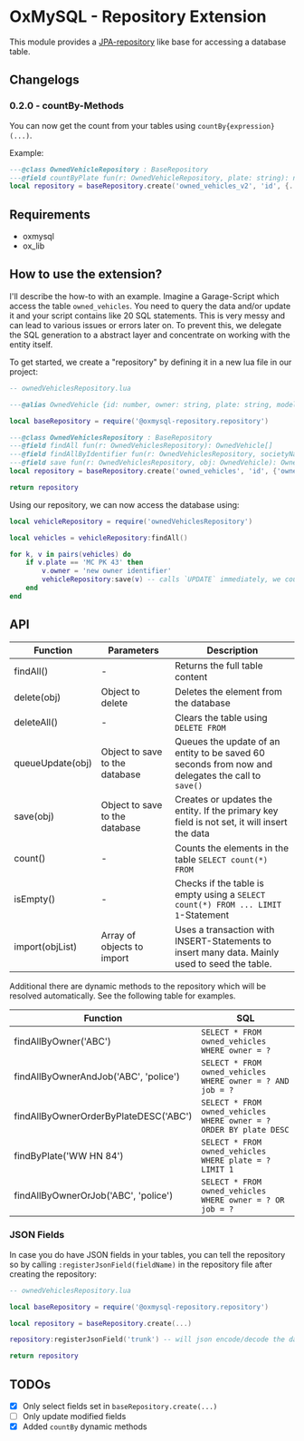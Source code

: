 # OxMySQL - Repository Extension

This module provides a [JPA-repository](https://docs.spring.io/spring-data/jpa/reference/index.html) like base for accessing a database table.

## Changelogs

### 0.2.0 - countBy-Methods

You can now get the count from your tables using `countBy{expression}(...)`.

Example:
```lua
---@class OwnedVehicleRepository : BaseRepository
---@field countByPlate fun(r: OwnedVehicleRepository, plate: string): number
local repository = baseRepository.create('owned_vehicles_v2', 'id', {...})
```

## Requirements

- oxmysql
- ox_lib

## How to use the extension?

I'll describe the how-to with an example. Imagine a Garage-Script which access the table `owned_vehicles`. You need to query the data and/or update it and your script contains like 20 SQL statements. This is very messy and can lead to various issues or errors later on. To prevent this, we delegate the SQL generation to a abstract layer and concentrate on working with the entity itself.

To get started, we create a "repository" by defining it in a new lua file in our project:

```lua
-- ownedVehiclesRepository.lua

---@alias OwnedVehicle {id: number, owner: string, plate: string, model_name: string, stored: boolean}

local baseRepository = require('@oxmysql-repository.repository')

---@class OwnedVehiclesRepository : BaseRepository
---@field findAll fun(r: OwnedVehiclesRepository): OwnedVehicle[]
---@field findAllByIdentifier fun(r: OwnedVehiclesRepository, societyName: string): OwnedVehicle[]
---@field save fun(r: OwnedVehiclesRepository, obj: OwnedVehicle): OwnedVehicle
local repository = baseRepository.create('owned_vehicles', 'id', {'owner', 'plate', 'model_name', 'stored'})

return repository
```

Using our repository, we can now access the database using:

```lua
local vehicleRepository = require('ownedVehiclesRepository')

local vehicles = vehicleRepository:findAll()

for k, v in pairs(vehicles) do
    if v.plate == 'MC PK 43' then
        v.owner = 'new owner identifier'
        vehicleRepository:save(v) -- calls `UPDATE` immediately, we could also use `queueUpdate` which puts the update in a queue - is only recommended if the data is cached locally and wont be fetched from the database any more.
    end
end
```

## API

| Function         | Parameters                     | Description                                                                                       |
| ---------------- | ------------------------------ | ------------------------------------------------------------------------------------------------- |
| findAll()        | -                              | Returns the full table content                                                                    |
| delete(obj)      | Object to delete               | Deletes the element from the database                                                             |
| deleteAll()      | -                              | Clears the table using `DELETE FROM`                                                              |
| queueUpdate(obj) | Object to save to the database | Queues the update of an entity to be saved 60 seconds from now and delegates the call to `save()` |
| save(obj)        | Object to save to the database | Creates or updates the entity. If the primary key field is not set, it will insert the data       |
| count()          | -                              | Counts the elements in the table `SELECT count(*) FROM`                                           |
| isEmpty()        | -                              | Checks if the table is empty using a `SELECT count(*) FROM ... LIMIT 1`-Statement                 |
| import(objList)  | Array of objects to import     | Uses a transaction with INSERT-Statements to insert many data. Mainly used to seed the table.     |

Additional there are dynamic methods to the repository which will be resolved automatically. See the following table for examples.


| Function                              | SQL                                                                |
| ------------------------------------- | ------------------------------------------------------------------ |
| findAllByOwner('ABC')                 | `SELECT * FROM owned_vehicles WHERE owner = ?`                     |
| findAllByOwnerAndJob('ABC', 'police') | `SELECT * FROM owned_vehicles WHERE owner = ? AND job = ?`         |
| findAllByOwnerOrderByPlateDESC('ABC') | `SELECT * FROM owned_vehicles WHERE owner = ? ORDER BY plate DESC` |
| findByPlate('WW HN 84')               | `SELECT * FROM owned_vehicles WHERE plate = ? LIMIT 1`             |
| findAllByOwnerOrJob('ABC', 'police')  | `SELECT * FROM owned_vehicles WHERE owner = ? OR job = ?`          |

### JSON Fields

In case you do have JSON fields in your tables, you can tell the repository so by calling `:registerJsonField(fieldName)` in the repository file after creating the repository:

```lua
-- ownedVehiclesRepository.lua

local baseRepository = require('@oxmysql-repository.repository')

local repository = baseRepository.create(...)

repository:registerJsonField('trunk') -- will json encode/decode the data in the trunk field on save/read

return repository
```

## TODOs

- [x] Only select fields set in `baseRepository.create(...)`
- [ ] Only update modified fields
- [x] Added `countBy` dynamic methods
